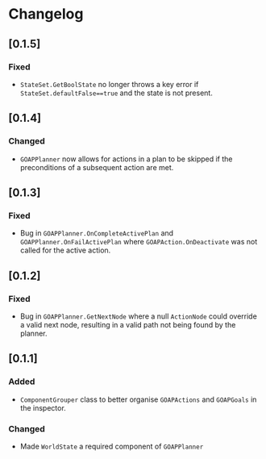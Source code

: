 # Changelog

## [0.1.5]

### Fixed
- `StateSet.GetBoolState` no longer throws a key error if `StateSet.defaultFalse==true` and the state is not present.

## [0.1.4]

### Changed
- `GOAPPlanner` now allows for actions in a plan to be skipped if the preconditions of a subsequent action are met. 

## [0.1.3]

### Fixed
- Bug in `GOAPPlanner.OnCompleteActivePlan` and `GOAPPlanner.OnFailActivePlan` where `GOAPAction.OnDeactivate` was not called for the active action.

## [0.1.2]

### Fixed
- Bug in `GOAPPlanner.GetNextNode` where a null `ActionNode` could override a valid next node, resulting in a valid path not being found by the planner.

## [0.1.1]

### Added
- `ComponentGrouper` class to better organise `GOAPActions` and `GOAPGoals` in the inspector.

### Changed
- Made `WorldState` a required component of `GOAPPlanner`

